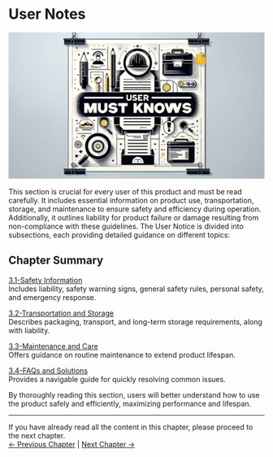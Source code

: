 # User Notes

<img src="../resources/3-UserNotes/README/3-usermustknows-1.png" alt="img-1" width="800" height=“auto” /> <br>

This section is crucial for every user of this product and must be read carefully. It includes essential information on product use, transportation, storage, and maintenance to ensure safety and efficiency during operation. Additionally, it outlines liability for product failure or damage resulting from non-compliance with these guidelines. The User Notice is divided into subsections, each providing detailed guidance on different topics:

## Chapter Summary
[3.1-Safety Information](3.1-SafetyInstruction.md)    
    Includes liability, safety warning signs, general safety rules, personal safety, and emergency response.

[3.2-Transportation and Storage](3.2-TransportandStorage.md)    
    Describes packaging, transport, and long-term storage requirements, along with liability.

[3.3-Maintenance and Care](3.3-MaintenanceandCare.md)  
    Offers guidance on routine maintenance to extend product lifespan.

[3.4-FAQs and Solutions](3.4-FAQs.md)    
    Provides a navigable guide for quickly resolving common issues.

By thoroughly reading this section, users will better understand how to use the product safely and efficiently, maximizing performance and lifespan.

----

If you have already read all the content in this chapter, please proceed to the next chapter.   <br>
[← Previous Chapter](../2-ProductFeature/README.md) | [Next Chapter →](../4-FirstInstallAndUse/README.md)